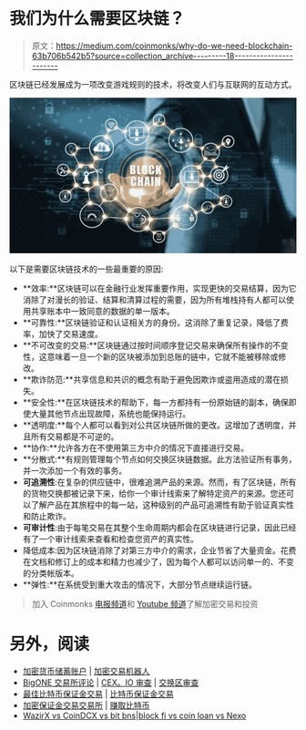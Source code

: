 # 我们为什么需要区块链？

> 原文：<https://medium.com/coinmonks/why-do-we-need-blockchain-63b706b542b5?source=collection_archive---------18----------------------->

区块链已经发展成为一项改变游戏规则的技术，将改变人们与互联网的互动方式。

![](img/a3384706519a5f7e21ad480773f1b013.png)

以下是需要区块链技术的一些最重要的原因:

*   **效率:**区块链可以在金融行业发挥重要作用，实现更快的交易结算，因为它消除了对漫长的验证、结算和清算过程的需要，因为所有堆栈持有人都可以使用共享账本中一致同意的数据的单一版本。
*   **可靠性:**区块链验证和认证相关方的身份。这消除了重复记录，降低了费率，加快了交易速度。
*   **不可改变的交易:**区块链通过按时间顺序登记交易来确保所有操作的不变性，这意味着一旦一个新的区块被添加到总账的链中，它就不能被移除或修改。
*   **欺诈防范:**共享信息和共识的概念有助于避免因欺诈或盗用造成的潜在损失。
*   **安全性:**在区块链技术的帮助下，每一方都持有一份原始链的副本，确保即使大量其他节点出现故障，系统也能保持运行。
*   **透明度:**每个人都可以看到对公共区块链所做的更改。这增加了透明度，并且所有交易都是不可逆的。
*   **协作:**允许各方在不使用第三方中介的情况下直接进行交易。
*   **分散式:**有规则管理每个节点如何交换区块链数据。此方法验证所有事务，并一次添加一个有效的事务。
*   **可追溯性**:在复杂的供应链中，很难追溯产品的来源。然而，有了区块链，所有的货物交换都被记录下来，给你一个审计线索来了解特定资产的来源。您还可以了解产品在其旅程中的每一站，这种级别的产品可追溯性有助于验证真实性和防止欺诈。
*   **可审计性**:由于每笔交易在其整个生命周期内都会在区块链进行记录，因此已经有了一个审计线索来查看和检查您资产的真实性。
*   降低成本:因为区块链消除了对第三方中介的需求，企业节省了大量资金。花费在文档和修订上的成本和精力也减少了，因为每个人都可以访问单一的、不变的分类帐版本。
*   **弹性:**在系统受到重大攻击的情况下，大部分节点继续运行链。

> 加入 Coinmonks [电报频道](https://t.me/coincodecap)和 [Youtube 频道](https://www.youtube.com/c/coinmonks/videos)了解加密交易和投资

# 另外，阅读

*   [加密货币储蓄账户](/coinmonks/cryptocurrency-savings-accounts-be3bc0feffbf) | [加密交易机器人](https://coincodecap.com/best-crypto-trading-bots)
*   [BigONE 交易所评论](/coinmonks/bigone-exchange-review-64705d85a1d4) | [CEX。IO 审查](https://coincodecap.com/cex-io-review) | [交换区审查](/coinmonks/swapzone-review-crypto-exchange-data-aggregator-e0ad78e55ed7)
*   [最佳比特币保证金交易](/coinmonks/bitcoin-margin-trading-exchange-bcbfcbf7b8e3) | [比特币保证金交易](https://coincodecap.com/bityard-margin-trading)
*   [加密保证金交易交易所](/coinmonks/crypto-margin-trading-exchanges-428b1f7ad108) | [赚取比特币](/coinmonks/earn-bitcoin-6e8bd3c592d9)
*   [WazirX vs CoinDCX vs bit bns](/coinmonks/wazirx-vs-coindcx-vs-bitbns-149f4f19a2f1)|[block fi vs coin loan vs Nexo](/coinmonks/blockfi-vs-coinloan-vs-nexo-cb624635230d)